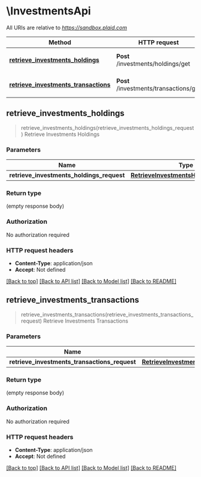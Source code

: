 # \InvestmentsApi

All URIs are relative to *https://sandbox.plaid.com*

Method | HTTP request | Description
------------- | ------------- | -------------
[**retrieve_investments_holdings**](InvestmentsApi.md#retrieve_investments_holdings) | **Post** /investments/holdings/get | Retrieve Investments Holdings
[**retrieve_investments_transactions**](InvestmentsApi.md#retrieve_investments_transactions) | **Post** /investments/transactions/get | Retrieve Investments Transactions



## retrieve_investments_holdings

> retrieve_investments_holdings(retrieve_investments_holdings_request)
Retrieve Investments Holdings

### Parameters


Name | Type | Description  | Required | Notes
------------- | ------------- | ------------- | ------------- | -------------
**retrieve_investments_holdings_request** | [**RetrieveInvestmentsHoldingsRequest**](RetrieveInvestmentsHoldingsRequest.md) |  | [required] |

### Return type

 (empty response body)

### Authorization

No authorization required

### HTTP request headers

- **Content-Type**: application/json
- **Accept**: Not defined

[[Back to top]](#) [[Back to API list]](../README.md#documentation-for-api-endpoints) [[Back to Model list]](../README.md#documentation-for-models) [[Back to README]](../README.md)


## retrieve_investments_transactions

> retrieve_investments_transactions(retrieve_investments_transactions_request)
Retrieve Investments Transactions

### Parameters


Name | Type | Description  | Required | Notes
------------- | ------------- | ------------- | ------------- | -------------
**retrieve_investments_transactions_request** | [**RetrieveInvestmentsTransactionsRequest**](RetrieveInvestmentsTransactionsRequest.md) |  | [required] |

### Return type

 (empty response body)

### Authorization

No authorization required

### HTTP request headers

- **Content-Type**: application/json
- **Accept**: Not defined

[[Back to top]](#) [[Back to API list]](../README.md#documentation-for-api-endpoints) [[Back to Model list]](../README.md#documentation-for-models) [[Back to README]](../README.md)

